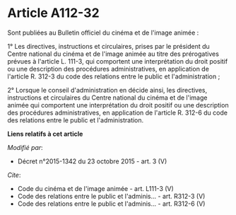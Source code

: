 # Article A112-32

Sont publiées au Bulletin officiel du cinéma et de l'image animée : 

1° Les directives, instructions et circulaires, prises par le président du Centre national du cinéma et de l'image animée au
titre des prérogatives prévues à l'article L. 111-3, qui comportent une interprétation du droit positif ou une description
des procédures administratives, en application de l'article R. 312-3 du code des relations entre le public et
l'administration ; 

2° Lorsque le conseil d'administration en décide ainsi, les directives, instructions et circulaires du Centre national du
cinéma et de l'image animée qui comportent une interprétation du droit positif ou une description des procédures
administratives, en application de l'article R. 312-6 du code des relations entre le public et l'administration.

**Liens relatifs à cet article**

_Modifié par_:

  - Décret n°2015-1342 du 23 octobre 2015 - art. 3 (V)

_Cite_:

  - Code du cinéma et de l'image animée - art. L111-3 (V)
  - Code des relations entre le public et l'adminis... - art. R312-3 (V)
  - Code des relations entre le public et l'adminis... - art. R312-6 (V)
